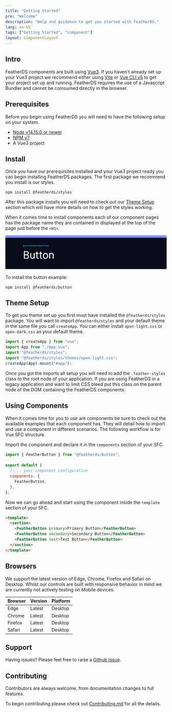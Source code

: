 ```yaml
---
title: "Getting Started"
pre: "Welcome"
description: "Help and guidance to get you started with FeatherDS."
lang: en-US
tags: ["Getting Started", "component"]
layout: ComponentLayout
---
```


## Intro

FeatherDS components are built using [Vue3](https://v3.vuejs.org/). If you haven't already set up your Vue3 project we recommend either using [Vite](https://vitejs.dev/guide/#overview) or [Vue CLI v5](https://cli.vuejs.org/guide/) to get your project set up and running. FeatherDS requires the use of a Javascript Bundler and cannot be comsumed directly in the browser.

## Prerequisites

Before you begin using FeatherDS you will need to have the following setup on your system.

- [Node v14.15.0 or newer](https://nodejs.org/en/)
- [NPM v7](https://docs.npmjs.com/downloading-and-installing-node-js-and-npm)
- A Vue3 project

## Install

Once you have our prerequisites installed and your Vue3 project ready you can begin installing FeatherDS packages. The first package we recommend you install is our styles.

```shell
npm install @featherds/styles
```

After this package installs you will need to check out our [Theme Setup](#theme-setup) section which will have more details on how to get the styles working.

When it comes time to install components each of our component pages has the package name they are contained in displayed at the top of the page just before the `<H1>`.

![Buttons page example of package text location](./images/button-package.png)

To install the button example:

```shell
npm install @featherds/button
```

## Theme Setup

To get you theme set up you first must have installed the `@featherds/styles` package. You will want to import `@featherds/styles` and your default theme in the same file you call `createApp`. You can either install `open-light.css` or `open-dark.css` as your default theme.

```js
import { createApp } from "vue";
import App from "./App.vue";
import "@featherds/styles";
import "@featherds/styles/themes/open-light.css";
createApp(App).mount("#app");
```

Once you got the imports all setup you will need to add the `.feather-styles` class to the root node of your application. If you are using FeatherDS in a legacy application and want to limit CSS bleed put this class on the parent node of the DOM containing the FeatherDS components.

## Using Components

When it comes time for you to use are components be sure to check out the available examples that each component has. They will detail how to import and use a component in different scenarios. The following workflow is for Vue SFC structure.

Import the component and declare it in the `components` section of your SFC.

```js
import { FeatherButton } from "@featherds/button";

export default {
  //... your component configuration
  components: {
    FeatherButton,
  },
};
```

Now we can go ahead and start using the component inside the `template` section of your SFC.

```html
<template>
  <section>
    <FeatherButton primary>Primary Button</FeatherButton>
    <FeatherButton secondary>Secondary Button</FeatherButton>
    <FeatherButton text>Text Button</FeatherButton>
  </section>
</template>
```

## Browsers

We support the latest version of Edge, Chrome, Firefox and Safari on Desktop. Whilst our controls are built with responsive behavior in mind we are currently not actively testing on Mobile devices.

| Browser | Version | Platform |
| ------- | ------- | -------- |
| Edge    | Latest  | Desktop  |
| Chrome  | Latest  | Desktop  |
| Firefox | Latest  | Desktop  |
| Safari  | Latest  | Desktop  |

## Support

Having issues? Please feel free to raise a [Github Issue](https://github.com/feather-design-system/feather-design-system/issues/new).

## Contributing

Contributors are always welcome, from documentation changes to full features.

To begin contributing please check out [Contributing.md](https://github.com/feather-design-system/feather-design-system/blob/main/CONTRIBUTING.md) for all the details.
